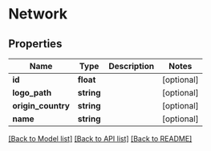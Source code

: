 # Network

## Properties
Name | Type | Description | Notes
------------ | ------------- | ------------- | -------------
**id** | **float** |  | [optional] 
**logo_path** | **string** |  | [optional] 
**origin_country** | **string** |  | [optional] 
**name** | **string** |  | [optional] 

[[Back to Model list]](../../README.md#documentation-for-models) [[Back to API list]](../../README.md#documentation-for-api-endpoints) [[Back to README]](../../README.md)

